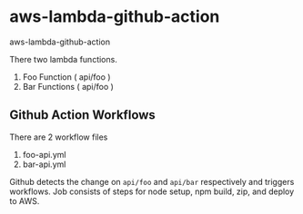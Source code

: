 # aws-lambda-github-action
aws-lambda-github-action

There two lambda functions.
1. Foo Function ( api/foo )
2. Bar Functions ( api/foo )


## Github Action Workflows
There are 2 workflow files
1. foo-api.yml 
2. bar-api.yml 

Github detects the change on `api/foo` and `api/bar` respectively and triggers workflows.
Job consists of steps for node setup, npm build, zip, and deploy to AWS.

